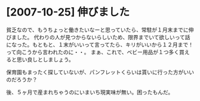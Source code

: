 # [2007-10-25] 伸びました


貧乏なので、もうちょっと働きたいなーと思っていたら、常駐が１月末までに伸びました。
代わりの人が見つからないらしいため、限界までいて欲しいって話になった。もともと、１末がいいって言ってたら、キリがいいから１２月まで！って向こうから言われたのに・・。
まぁ、これで、ベビー用品が１つ多く買えると思い良しとしましょう。

保育園もまったく探していないが、パンフレットくらいは貰いに行った方がいいのだろうか？

後、５ヶ月で産まれちゃうのにいまいち現実味が無い。困ったもんだ。

